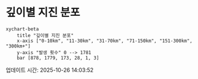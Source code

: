 # 깊이별 지진 분포

```mermaid
xychart-beta
    title "깊이별 지진 분포"
    x-axis ["0-10km", "11-30km", "31-70km", "71-150km", "151-300km", "300km+"]
    y-axis "발생 횟수" 0 --> 1781
    bar [878, 1779, 173, 28, 1, 3]
```

업데이트 시간: 2025-10-26 14:03:52
